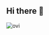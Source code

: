 ## Hi there 👋

<img src="https://github-readme-stats.vercel.app/api/top-langs?username=amandaaurora&show_icons=true&locale=en&layout=compact&theme=chartreuse-dark" alt="ovi" />


<!--
**amandaaurora/amandaaurora** is a ✨ _special_ ✨ repository because its `README.md` (this file) appears on your GitHub profile.

Here are some ideas to get you started:

- 🔭 I’m currently working on ...
- 🌱 I’m currently learning ...
- 👯 I’m looking to collaborate on ...
- 🤔 I’m looking for help with ...
- 💬 Ask me about ...
- 📫 How to reach me: ...
- 😄 Pronouns: ...
- ⚡ Fun fact: ...
-->
